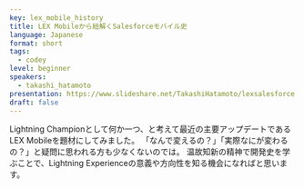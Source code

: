 ```yaml
---
key: lex_mobile_history
title: LEX Mobileから紐解くSalesforceモバイル史
language: Japanese
format: short
tags:
  - codey
level: beginner
speakers:
  - takashi_hatamoto
presentation: https://www.slideshare.net/TakashiHatamoto/lexsalesforce
draft: false
---
```

Lightning Championとして何か一つ、と考えて最近の主要アップデートであるLEX Mobileを題材にしてみました。
「なんで変えるの？」「実際なにが変わるの？」と疑問に思われる方も少なくないのでは。
温故知新の精神で開発史を学ぶことで、Lightning Experienceの意義や方向性を知る機会になればと思います。